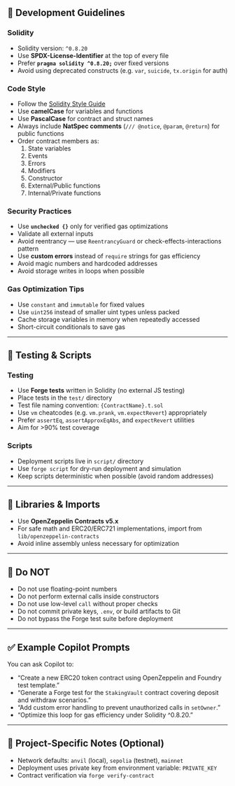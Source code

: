## 🧠 Development Guidelines

### Solidity
- Solidity version: `^0.8.20`
- Use **SPDX-License-Identifier** at the top of every file
- Prefer **`pragma solidity ^0.8.20;`** over fixed versions
- Avoid using deprecated constructs (e.g. `var`, `suicide`, `tx.origin` for auth)

### Code Style
- Follow the [Solidity Style Guide](https://docs.soliditylang.org/en/latest/style-guide.html)
- Use **camelCase** for variables and functions
- Use **PascalCase** for contract and struct names
- Always include **NatSpec comments** (`/// @notice`, `@param`, `@return`) for public functions
- Order contract members as:
  1. State variables  
  2. Events  
  3. Errors  
  4. Modifiers  
  5. Constructor  
  6. External/Public functions  
  7. Internal/Private functions  

### Security Practices
- Use **`unchecked {}`** only for verified gas optimizations
- Validate all external inputs
- Avoid reentrancy — use `ReentrancyGuard` or check-effects-interactions pattern
- Use **custom errors** instead of `require` strings for gas efficiency
- Avoid magic numbers and hardcoded addresses
- Avoid storage writes in loops when possible

### Gas Optimization Tips
- Use `constant` and `immutable` for fixed values
- Use `uint256` instead of smaller uint types unless packed
- Cache storage variables in memory when repeatedly accessed
- Short-circuit conditionals to save gas

---

## 🧪 Testing & Scripts

### Testing
- Use **Forge tests** written in Solidity (no external JS testing)
- Place tests in the `test/` directory
- Test file naming convention: `{ContractName}.t.sol`
- Use `vm` cheatcodes (e.g. `vm.prank`, `vm.expectRevert`) appropriately
- Prefer `assertEq`, `assertApproxEqAbs`, and `expectRevert` utilities
- Aim for >90% test coverage

### Scripts
- Deployment scripts live in `script/` directory
- Use `forge script` for dry-run deployment and simulation
- Keep scripts deterministic when possible (avoid random addresses)

---

## 🧩 Libraries & Imports
- Use **OpenZeppelin Contracts v5.x**
- For safe math and ERC20/ERC721 implementations, import from `lib/openzeppelin-contracts`
- Avoid inline assembly unless necessary for optimization

---

## 🚫 Do NOT
- Do not use floating-point numbers
- Do not perform external calls inside constructors
- Do not use low-level `call` without proper checks
- Do not commit private keys, `.env`, or build artifacts to Git
- Do not bypass the Forge test suite before deployment

---

## ✅ Example Copilot Prompts
You can ask Copilot to:
- “Create a new ERC20 token contract using OpenZeppelin and Foundry test template.”
- “Generate a Forge test for the `StakingVault` contract covering deposit and withdraw scenarios.”
- “Add custom error handling to prevent unauthorized calls in `setOwner`.”
- “Optimize this loop for gas efficiency under Solidity ^0.8.20.”

---

## 🧩 Project-Specific Notes (Optional)
- Network defaults: `anvil` (local), `sepolia` (testnet), `mainnet`
- Deployment uses private key from environment variable: `PRIVATE_KEY`
- Contract verification via `forge verify-contract`
